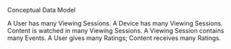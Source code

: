Conceptual Data Model

A User has many Viewing Sessions.
A Device has many Viewing Sessions.
Content is watched in many Viewing Sessions.
A Viewing Session contains many Events.
A User gives many Ratings; Content receives many Ratings.
